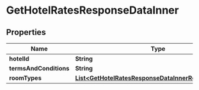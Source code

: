 

# GetHotelRatesResponseDataInner


## Properties

| Name | Type | Description | Notes |
|------------ | ------------- | ------------- | -------------|
|**hotelId** | **String** |  |  [optional] |
|**termsAndConditions** | **String** |  |  [optional] |
|**roomTypes** | [**List&lt;GetHotelRatesResponseDataInnerRoomTypesInner&gt;**](GetHotelRatesResponseDataInnerRoomTypesInner.md) |  |  [optional] |



